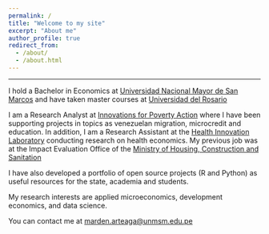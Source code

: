 ```yaml
---
permalink: /
title: "Welcome to my site"
excerpt: "About me"
author_profile: true
redirect_from: 
  - /about/
  - /about.html
---
```


---- 
I hold a Bachelor in Economics at [Universidad Nacional Mayor de San Marcos](https://unmsm.edu.pe/) and have taken master courses at [Universidad del Rosario](https://urosario.edu.co/)

I am a Research Analyst at [Innovations for Poverty Action](https://poverty-action.org/) where I have been supporting projects in topics as venezuelan migration, microcredit and education. In addition, I am a Research Assistant at the [Health Innovation Laboratory](https://www.innovalab.info/) conducting research on health economics. My previous job was at the Impact Evaluation Office of the [Ministry of Housing, Construction and Sanitation](https://www.gob.pe/institucion/vivienda/colecciones/1995-oficina-general-de-monitoreo-y-evaluacion-del-impacto-ogmei)

I have also developed a portfolio of open source projects (R and Python) as useful resources for the state, academia and students.

My research interests are applied microeconomics, development economics, and data science. 

You can contact me at [marden.arteaga@unmsm.edu.pe](mailto:marden.arteaga@unmsm.edu.pe) 

